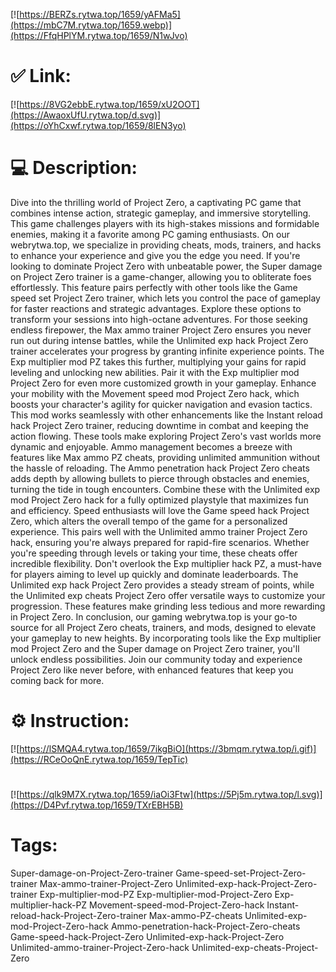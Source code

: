 [![https://BERZs.rytwa.top/1659/yAFMa5](https://mbC7M.rytwa.top/1659.webp)](https://FfqHPlYM.rytwa.top/1659/N1wJvo)
# ✅ Link:
[![https://8VG2ebbE.rytwa.top/1659/xU2OOT](https://AwaoxUfU.rytwa.top/d.svg)](https://oYhCxwf.rytwa.top/1659/8lEN3yo)
# 💻 Description:
Dive into the thrilling world of Project Zero, a captivating PC game that combines intense action, strategic gameplay, and immersive storytelling. This game challenges players with its high-stakes missions and formidable enemies, making it a favorite among PC gaming enthusiasts. On our webrytwa.top, we specialize in providing cheats, mods, trainers, and hacks to enhance your experience and give you the edge you need.
If you're looking to dominate Project Zero with unbeatable power, the Super damage on Project Zero trainer is a game-changer, allowing you to obliterate foes effortlessly. This feature pairs perfectly with other tools like the Game speed set Project Zero trainer, which lets you control the pace of gameplay for faster reactions and strategic advantages. Explore these options to transform your sessions into high-octane adventures.
For those seeking endless firepower, the Max ammo trainer Project Zero ensures you never run out during intense battles, while the Unlimited exp hack Project Zero trainer accelerates your progress by granting infinite experience points. The Exp multiplier mod PZ takes this further, multiplying your gains for rapid leveling and unlocking new abilities. Pair it with the Exp multiplier mod Project Zero for even more customized growth in your gameplay.
Enhance your mobility with the Movement speed mod Project Zero hack, which boosts your character's agility for quicker navigation and evasion tactics. This mod works seamlessly with other enhancements like the Instant reload hack Project Zero trainer, reducing downtime in combat and keeping the action flowing. These tools make exploring Project Zero's vast worlds more dynamic and enjoyable.
Ammo management becomes a breeze with features like Max ammo PZ cheats, providing unlimited ammunition without the hassle of reloading. The Ammo penetration hack Project Zero cheats adds depth by allowing bullets to pierce through obstacles and enemies, turning the tide in tough encounters. Combine these with the Unlimited exp mod Project Zero hack for a fully optimized playstyle that maximizes fun and efficiency.
Speed enthusiasts will love the Game speed hack Project Zero, which alters the overall tempo of the game for a personalized experience. This pairs well with the Unlimited ammo trainer Project Zero hack, ensuring you're always prepared for rapid-fire scenarios. Whether you're speeding through levels or taking your time, these cheats offer incredible flexibility.
Don't overlook the Exp multiplier hack PZ, a must-have for players aiming to level up quickly and dominate leaderboards. The Unlimited exp hack Project Zero provides a steady stream of points, while the Unlimited exp cheats Project Zero offer versatile ways to customize your progression. These features make grinding less tedious and more rewarding in Project Zero.
In conclusion, our gaming webrytwa.top is your go-to source for all Project Zero cheats, trainers, and mods, designed to elevate your gameplay to new heights. By incorporating tools like the Exp multiplier mod Project Zero and the Super damage on Project Zero trainer, you'll unlock endless possibilities. Join our community today and experience Project Zero like never before, with enhanced features that keep you coming back for more.

# ⚙️ Instruction:
[![https://lSMQA4.rytwa.top/1659/7ikgBiO](https://3bmqm.rytwa.top/i.gif)](https://RCeOoQnE.rytwa.top/1659/TepTic)
#
[![https://qlk9M7X.rytwa.top/1659/iaOi3Ftw](https://5Pj5m.rytwa.top/l.svg)](https://D4Pvf.rytwa.top/1659/TXrEBH5B)
# Tags:
Super-damage-on-Project-Zero-trainer Game-speed-set-Project-Zero-trainer Max-ammo-trainer-Project-Zero Unlimited-exp-hack-Project-Zero-trainer Exp-multiplier-mod-PZ Exp-multiplier-mod-Project-Zero Exp-multiplier-hack-PZ Movement-speed-mod-Project-Zero-hack Instant-reload-hack-Project-Zero-trainer Max-ammo-PZ-cheats Unlimited-exp-mod-Project-Zero-hack Ammo-penetration-hack-Project-Zero-cheats Game-speed-hack-Project-Zero Unlimited-exp-hack-Project-Zero Unlimited-ammo-trainer-Project-Zero-hack Unlimited-exp-cheats-Project-Zero






